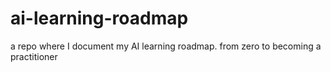 # ai-learning-roadmap
a repo where I document my AI learning roadmap. from zero to becoming a practitioner
